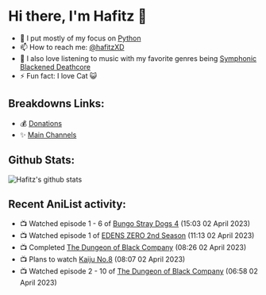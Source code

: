 # Hi there, I'm Hafitz 👋
- 🐍 I put mostly of my focus on [Python](https://python.org)
- 📫 How to reach me: [@hafitzXD](https://t.me/hafitzXD)
- 🎵 I also love listening to music with my favorite genres being [Symphonic Blackened Deathcore](https://youtu.be/qyYmS_iBcy4)
- ⚡ Fun fact: I love Cat 😺

## Breakdowns Links:
- 💰 [Donations](https://t.me/TheBreakdowns/2)
- ✨ [Main Channels](https://t.me/TheBreakdowns)

## Github Stats:
![Hafitz's github stats](https://github-readme-stats.vercel.app/api?username=breakdowns&show_icons=true&count_private=true&bg_color=00000000&text_color=777)

## Recent AniList activity:
<!-- ANILIST_ACTIVITY:start -->

-   📺 Watched episode 1 - 6 of [Bungo Stray Dogs 4](https://anilist.co/anime/141249) (15:03 02 April 2023)
-   📺 Watched episode 1 of [EDENS ZERO 2nd Season](https://anilist.co/anime/144932) (11:13 02 April 2023)
-   📺 Completed [The Dungeon of Black Company](https://anilist.co/anime/120608) (08:26 02 April 2023)
-   📺 Plans to watch [Kaiju No.8](https://anilist.co/anime/153288) (08:07 02 April 2023)
-   📺 Watched episode 2 - 10 of [The Dungeon of Black Company](https://anilist.co/anime/120608) (06:58 02 April 2023)

<!-- ANILIST_ACTIVITY:end -->
